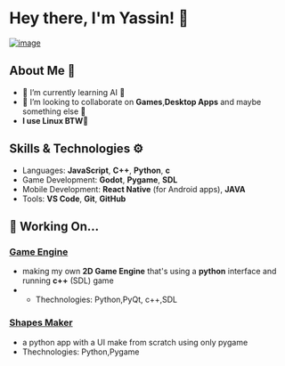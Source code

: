 # Hey there, I'm Yassin! 👋
[![image](https://github.com/user-attachments/assets/61ba2c5e-01c9-476c-8eca-1d1d587bfa46)](https://www.desmos.com/calculator/fdlczwzlww?lang)



## About Me 🌱
- 🌱 I’m currently learning AI 🤖
- 👯 I’m looking to collaborate on **Games**,**Desktop Apps** and maybe something else 🙂
- **I use Linux BTW**🙂

## Skills & Technologies ⚙️
- Languages: **JavaScript**, **C++**, **Python**, **c**
- Game Development: **Godot**, **Pygame**, **SDL**
- Mobile Development: **React Native** (for Android apps), **JAVA**
- Tools: **VS Code**, **Git**, **GitHub**

## 📂 Working On...

### [Game Engine](https://github.com/Med-Yassine-B/gameEngine)
- making my own **2D Game Engine** that's using a **python** interface and running **c++** (SDL) game
- - Thechnologies: Python,PyQt, c++,SDL
### [Shapes Maker](https://github.com/Med-Yassine-B/shapesMaker)
- a python app with a UI make from scratch using only pygame
- Thechnologies: Python,Pygame
